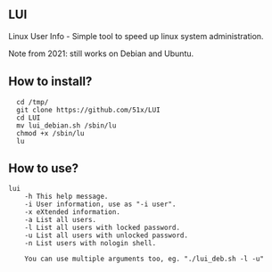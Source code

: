 LUI
------
Linux User Info - Simple tool to speed up linux system administration.

Note from 2021: still works on Debian and Ubuntu.

How to install?
------

      cd /tmp/
      git clone https://github.com/51x/LUI
      cd LUI
      mv lui_debian.sh /sbin/lu
      chmod +x /sbin/lu
      lu

How to use?
------
    lui
        -h This help message.
        -i User information, use as "-i user".
        -x eXtended information.
        -a List all users.
        -l List all users with locked password.
        -u List all users with unlocked password.
        -n List users with nologin shell.

        You can use multiple arguments too, eg. "./lui_deb.sh -l -u"
